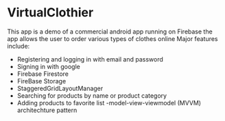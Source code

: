 # VirtualClothier
This app is a demo of a commercial android app running on Firebase
the app allows the user to order various types of clothes online
Major features include:
- Registering and logging in with email and password
- Signing in with google
- Firebase Firestore
- FireBase Storage
- StaggeredGridLayoutManager
- Searching for products by name or product category
- Adding products to favorite list
-model-view-viewmodel (MVVM) architechture pattern
